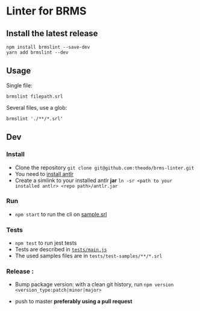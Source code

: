 # Linter for BRMS

## Install the latest release

```shell
npm install brmslint --save-dev
yarn add brmslint --dev
```

## Usage

Single file:

```shell
brmslint filepath.srl
```

Several files, use a glob:

```shell
brmslint './**/*.srl'
```

## Dev

### Install

- Clone the repository `git clone git@github.com:theodo/brms-linter.git`
- You need to [install antlr](https://www.antlr.org/download.html)
- Create a simlink to your installed antlr **jar** `ln -sr <path to your installed antlr> <repo path>/antlr.jar`

### Run

- `npm start` to run the cli on [sample.srl](./sample.srl)

### Tests

- `npm test` to run jest tests
- Tests are described in [`tests/main.js`](./tests/main.js)
- The used samples files are in `tests/test-samples/**/*.srl`

### Release :

- Bump package version: with a clean git history, run `npm version <version_type:patch|minor|major>`

- push to master **preferably using a pull request**
